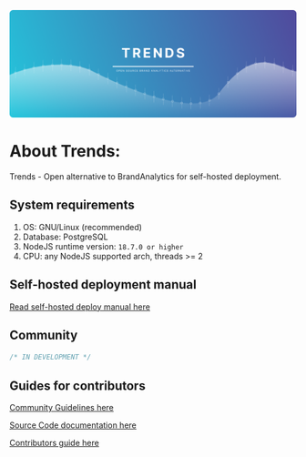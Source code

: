 ![Header](header.png "Header")

# About Trends:

Trends - Open alternative to BrandAnalytics for self-hosted deployment.

## System requirements

1. OS: GNU/Linux (recommended)
2. Database: PostgreSQL
3. NodeJS runtime version: `18.7.0 or higher`
4. CPU: any NodeJS supported arch, threads >= 2

## Self-hosted deployment manual

[Read self-hosted deploy manual here]()

## Community

```javascript
/* IN DEVELOPMENT */
```

## Guides for contributors

[Community Guidelines here]()

[Source Code documentation here]()

[Contributors guide here]()